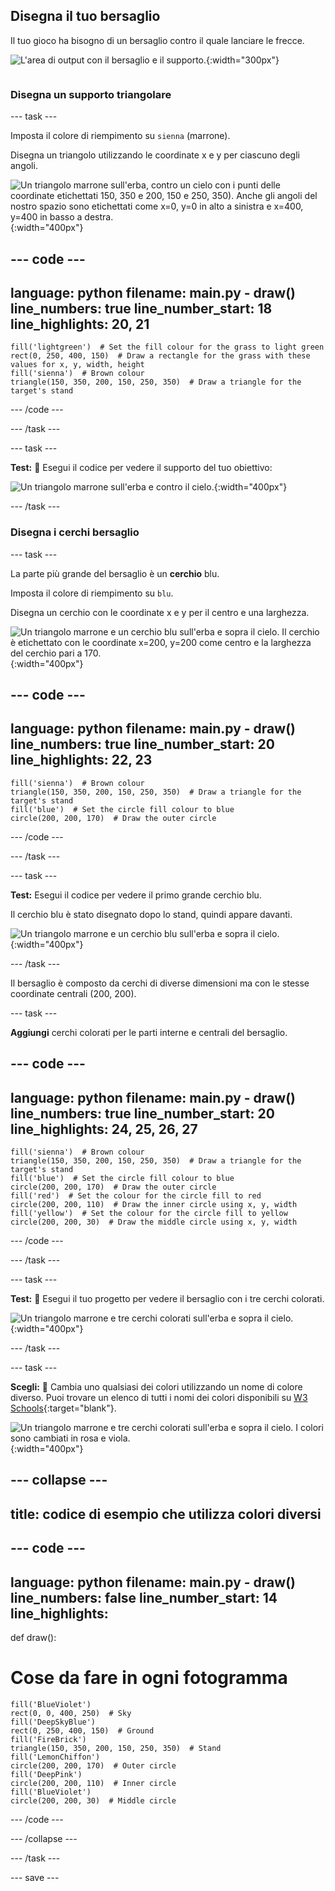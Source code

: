 ## Disegna il tuo bersaglio

<div style="display: flex; flex-wrap: wrap">
<div style="flex-basis: 200px; flex-grow: 1; margin-right: 15px;">
Il tuo gioco ha bisogno di un bersaglio contro il quale lanciare le frecce.
</div>
<div>

![L'area di output con il bersaglio e il supporto.](images/tre-circles.png){:width="300px"}

</div>
</div>

### Disegna un supporto triangolare

--- task ---

Imposta il colore di riempimento su `sienna` (marrone).

Disegna un triangolo utilizzando le coordinate x e y per ciascuno degli angoli.

![Un triangolo marrone sull'erba, contro un cielo con i punti delle coordinate etichettati 150, 350 e 200, 150 e 250, 350). Anche gli angoli del nostro spazio sono etichettati come x=0, y=0 in alto a sinistra e x=400, y=400 in basso a destra.](images/stand_coords.png){:width="400px"}

--- code ---
---
language: python filename: main.py - draw() line_numbers: true line_number_start: 18
line_highlights: 20, 21
---

    fill('lightgreen')  # Set the fill colour for the grass to light green
    rect(0, 250, 400, 150)  # Draw a rectangle for the grass with these values for x, y, width, height
    fill('sienna')  # Brown colour
    triangle(150, 350, 200, 150, 250, 350)  # Draw a triangle for the target's stand

--- /code ---

--- /task ---

--- task ---

**Test:** 🔄 Esegui il codice per vedere il supporto del tuo obiettivo:

![Un triangolo marrone sull'erba e contro il cielo.](images/target-stand.png){:width="400px"}

--- /task ---

### Disegna i cerchi bersaglio

--- task ---

La parte più grande del bersaglio è un **cerchio** blu.

Imposta il colore di riempimento su `blu`.

Disegna un cerchio con le coordinate x e y per il centro e una larghezza.

![Un triangolo marrone e un cerchio blu sull'erba e sopra il cielo. Il cerchio è etichettato con le coordinate x=200, y=200 come centro e la larghezza del cerchio pari a 170.](images/circle-coords.png){:width="400px"}

--- code ---
---
language: python filename: main.py - draw() line_numbers: true line_number_start: 20
line_highlights: 22, 23
---

    fill('sienna')  # Brown colour
    triangle(150, 350, 200, 150, 250, 350)  # Draw a triangle for the target's stand 
    fill('blue')  # Set the circle fill colour to blue
    circle(200, 200, 170)  # Draw the outer circle

--- /code ---

--- /task ---

--- task ---

**Test:** Esegui il codice per vedere il primo grande cerchio blu.

Il cerchio blu è stato disegnato dopo lo stand, quindi appare davanti.

![Un triangolo marrone e un cerchio blu sull'erba e sopra il cielo.](images/blue-circle.png){:width="400px"}

--- /task ---

Il bersaglio è composto da cerchi di diverse dimensioni ma con le stesse coordinate centrali (200, 200).

--- task ---

**Aggiungi** cerchi colorati per le parti interne e centrali del bersaglio.

--- code ---
---
language: python filename: main.py - draw() line_numbers: true line_number_start: 20
line_highlights: 24, 25, 26, 27
---

    fill('sienna')  # Brown colour
    triangle(150, 350, 200, 150, 250, 350)  # Draw a triangle for the target's stand 
    fill('blue')  # Set the circle fill colour to blue
    circle(200, 200, 170)  # Draw the outer circle
    fill('red')  # Set the colour for the circle fill to red
    circle(200, 200, 110)  # Draw the inner circle using x, y, width
    fill('yellow')  # Set the colour for the circle fill to yellow      
    circle(200, 200, 30)  # Draw the middle circle using x, y, width

--- /code ---

--- /task ---

--- task ---

**Test:** 🔄 Esegui il tuo progetto per vedere il bersaglio con i tre cerchi colorati.

![Un triangolo marrone e tre cerchi colorati sull'erba e sopra il cielo.](images/three-circles.png){:width="400px"}

--- /task ---

--- task ---

**Scegli:** 💭 Cambia uno qualsiasi dei colori utilizzando un nome di colore diverso. Puoi trovare un elenco di tutti i nomi dei colori disponibili su [W3 Schools](https://www.w3schools.com/colors/colors_names.asp){:target="blank"}.

![Un triangolo marrone e tre cerchi colorati sull'erba e sopra il cielo. I colori sono cambiati in rosa e viola.](images/alternative-colours.png){:width="400px"}

--- collapse ---
---
title: codice di esempio che utilizza colori diversi
---

--- code ---
---
language: python filename: main.py - draw() line_numbers: false line_number_start: 14
line_highlights:
---

def draw():
# Cose da fare in ogni fotogramma

    fill('BlueViolet')
    rect(0, 0, 400, 250)  # Sky
    fill('DeepSkyBlue')
    rect(0, 250, 400, 150)  # Ground
    fill('FireBrick')
    triangle(150, 350, 200, 150, 250, 350)  # Stand
    fill('LemonChiffon')
    circle(200, 200, 170)  # Outer circle
    fill('DeepPink')
    circle(200, 200, 110)  # Inner circle
    fill('BlueViolet')
    circle(200, 200, 30)  # Middle circle

--- /code ---

--- /collapse ---

--- /task ---

--- save ---
